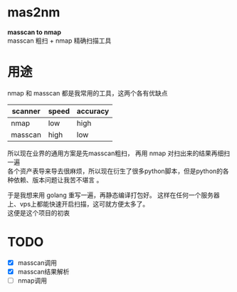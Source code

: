 # mas2nm
**masscan to nmap**  
masscan 粗扫 + nmap 精确扫描工具

# 用途
nmap 和 masscan 都是我常用的工具，这两个各有优缺点  

| scanner | speed | accuracy |
| ------- | ----- | -------- |
|  nmap   |  low  |   high   |
| masscan |  high |    low   |  

所以现在业界的通用方案是先masscan粗扫， 再用 nmap 对扫出来的结果再细扫一遍  
各个资产表导来导去很麻烦，所以现在衍生了很多python脚本，但是python的各种依赖、版本问题让我苦不堪言  。

于是我想来用 golang 重写一遍，再静态编译打包好。
这样在任何一个服务器上、vps上都能快速开启扫描，这可就方便太多了。  
这便是这个项目的初衷

# TODO
- [x] masscan调用
- [x] masscan结果解析
- [ ] nmap调用
